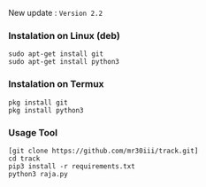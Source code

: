 New update :
```Version 2.2```

### Instalation on Linux (deb)
```
sudo apt-get install git
sudo apt-get install python3
```

### Instalation on Termux
```
pkg install git
pkg install python3
```

### Usage Tool
```
[git clone https://github.com/mr30iii/track.git]
cd track
pip3 install -r requirements.txt
python3 raja.py
```
